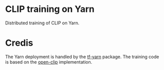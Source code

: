 # CLIP training on Yarn

Distributed training of CLIP on Yarn. 

# Credis
The Yarn deployment is handled by the [tf-yarn](https://github.com/criteo/tf-yarn) package.
The training code is based on the [open-clip](https://github.com/mlfoundations/open_clip) implementation.
